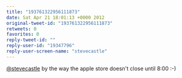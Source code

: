 ```yaml
---
title: "193761322956111873"
date: Sat Apr 21 18:01:13 +0000 2012
original-tweet-id: "193761322956111873"
retweets: 0
favorites: 0
reply-tweet-id: ""
reply-user-id: "19347796"
reply-user-screen-name: "stevecastle"
---
```

<a href="https://twitter.com/stevecastle">@stevecastle</a> by the way the apple store doesn't close until 8:00 :-)
